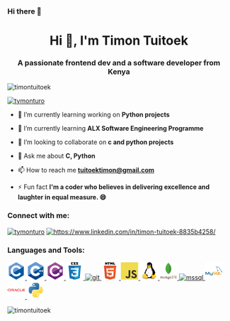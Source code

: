 ### Hi there 👋

<h1 align="center">Hi 👋, I'm Timon Tuitoek</h1>
<h3 align="center">A passionate frontend dev and a software developer from Kenya</h3>

<p align="left"> <img src="https://komarev.com/ghpvc/?username=timontuitoek&label=Profile%20views&color=0e75b6&style=flat" alt="timontuitoek" /> </p>

<p align="left"> <a href="https://twitter.com/tymonturo" target="blank"><img src="https://img.shields.io/twitter/follow/tymonturo?logo=twitter&style=for-the-badge" alt="tymonturo" /></a> </p>

- 🔭 I’m currently learning working on **Python projects**

- 🌱 I’m currently learning **ALX Software Engineering Programme**

- 👯 I’m looking to collaborate on **c and python projects**

- 💬 Ask me about **C, Python**

- 📫 How to reach me **tuitoektimon@gmail.com**

- ⚡ Fun fact **I'm a coder who believes in delivering excellence and laughter in equal measure. 😄**

<h3 align="left">Connect with me:</h3>
<p align="left">
<a href="https://twitter.com/tymonturo" target="blank"><img align="center" src="https://raw.githubusercontent.com/rahuldkjain/github-profile-readme-generator/master/src/images/icons/Social/twitter.svg" alt="tymonturo" height="30" width="40" /></a>
<a href="https://linkedin.com/in/https://www.linkedin.com/in/timon-tuitoek-8835b4258/" target="blank"><img align="center" src="https://raw.githubusercontent.com/rahuldkjain/github-profile-readme-generator/master/src/images/icons/Social/linked-in-alt.svg" alt="https://www.linkedin.com/in/timon-tuitoek-8835b4258/" height="30" width="40" /></a>
</p>

<h3 align="left">Languages and Tools:</h3>
<p align="left"> <a href="https://www.cprogramming.com/" target="_blank" rel="noreferrer"> <img src="https://raw.githubusercontent.com/devicons/devicon/master/icons/c/c-original.svg" alt="c" width="40" height="40"/> </a> <a href="https://www.w3schools.com/cpp/" target="_blank" rel="noreferrer"> <img src="https://raw.githubusercontent.com/devicons/devicon/master/icons/cplusplus/cplusplus-original.svg" alt="cplusplus" width="40" height="40"/> </a> <a href="https://www.w3schools.com/cs/" target="_blank" rel="noreferrer"> <img src="https://raw.githubusercontent.com/devicons/devicon/master/icons/csharp/csharp-original.svg" alt="csharp" width="40" height="40"/> </a> <a href="https://www.w3schools.com/css/" target="_blank" rel="noreferrer"> <img src="https://raw.githubusercontent.com/devicons/devicon/master/icons/css3/css3-original-wordmark.svg" alt="css3" width="40" height="40"/> </a> <a href="https://git-scm.com/" target="_blank" rel="noreferrer"> <img src="https://www.vectorlogo.zone/logos/git-scm/git-scm-icon.svg" alt="git" width="40" height="40"/> </a> <a href="https://www.w3.org/html/" target="_blank" rel="noreferrer"> <img src="https://raw.githubusercontent.com/devicons/devicon/master/icons/html5/html5-original-wordmark.svg" alt="html5" width="40" height="40"/> </a> <a href="https://developer.mozilla.org/en-US/docs/Web/JavaScript" target="_blank" rel="noreferrer"> <img src="https://raw.githubusercontent.com/devicons/devicon/master/icons/javascript/javascript-original.svg" alt="javascript" width="40" height="40"/> </a> <a href="https://www.linux.org/" target="_blank" rel="noreferrer"> <img src="https://raw.githubusercontent.com/devicons/devicon/master/icons/linux/linux-original.svg" alt="linux" width="40" height="40"/> </a> <a href="https://www.mongodb.com/" target="_blank" rel="noreferrer"> <img src="https://raw.githubusercontent.com/devicons/devicon/master/icons/mongodb/mongodb-original-wordmark.svg" alt="mongodb" width="40" height="40"/> </a> <a href="https://www.microsoft.com/en-us/sql-server" target="_blank" rel="noreferrer"> <img src="https://www.svgrepo.com/show/303229/microsoft-sql-server-logo.svg" alt="mssql" width="40" height="40"/> </a> <a href="https://www.mysql.com/" target="_blank" rel="noreferrer"> <img src="https://raw.githubusercontent.com/devicons/devicon/master/icons/mysql/mysql-original-wordmark.svg" alt="mysql" width="40" height="40"/> </a> <a href="https://www.oracle.com/" target="_blank" rel="noreferrer"> <img src="https://raw.githubusercontent.com/devicons/devicon/master/icons/oracle/oracle-original.svg" alt="oracle" width="40" height="40"/> </a> <a href="https://www.python.org" target="_blank" rel="noreferrer"> <img src="https://raw.githubusercontent.com/devicons/devicon/master/icons/python/python-original.svg" alt="python" width="40" height="40"/> </a> </p>

<p><img align="left" src="https://github-readme-stats.vercel.app/api/top-langs?username=timontuitoek&show_icons=true&locale=en&layout=compact" alt="timontuitoek" /></p>

<p>&nbsp;<img align="center" src="https://github-readme-stats.vercel.app/api?username=timontuitoek&show_icons=true&locale=en

